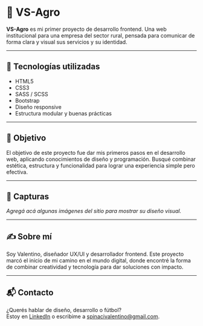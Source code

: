 # 🌾 VS-Agro

**VS-Agro** es mi primer proyecto de desarrollo frontend. Una web institucional para una empresa del sector rural, pensada para comunicar de forma clara y visual sus servicios y su identidad.

---

## 🚀 Tecnologías utilizadas

- HTML5  
- CSS3  
- SASS / SCSS  
- Bootstrap  
- Diseño responsive  
- Estructura modular y buenas prácticas

---

## 🎯 Objetivo

El objetivo de este proyecto fue dar mis primeros pasos en el desarrollo web, aplicando conocimientos de diseño y programación. Busqué combinar estética, estructura y funcionalidad para lograr una experiencia simple pero efectiva.

---

## 📸 Capturas

_Agregá acá algunas imágenes del sitio para mostrar su diseño visual._

---

## ✍️ Sobre mí

Soy Valentino, diseñador UX/UI y desarrollador frontend. Este proyecto marcó el inicio de mi camino en el mundo digital, donde encontré la forma de combinar creatividad y tecnología para dar soluciones con impacto.

---

## 📬 Contacto

¿Querés hablar de diseño, desarrollo o fútbol?  
Estoy en [LinkedIn](https://www.linkedin.com/in/vspinaci/) o escribime a spinacivalentino@gmail.com.
